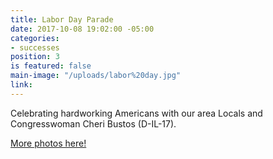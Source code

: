 ```yaml
---
title: Labor Day Parade
date: 2017-10-08 19:02:00 -05:00
categories:
- successes
position: 3
is featured: false
main-image: "/uploads/labor%20day.jpg"
link: 
---
```


Celebrating hardworking Americans with our area Locals and Congresswoman Cheri Bustos (D-IL-17).

[More photos here!](https://photos.app.goo.gl/zBFwcUMiumxiKxg82)